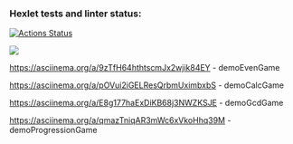 ### Hexlet tests and linter status:
[![Actions Status](https://github.com/razmikl/java-project-61/actions/workflows/hexlet-check.yml/badge.svg)](https://github.com/razmikl/java-project-61/actions)

<a href="https://codeclimate.com/github/razmikl/java-project-61/maintainability"><img src="https://api.codeclimate.com/v1/badges/206e2a0eed753466b852/maintainability" /></a>

https://asciinema.org/a/9zTfH64hthtscmJx2wjik84EY - demoEvenGame

https://asciinema.org/a/pOVui2iGELResQrbmUximbxbS - demoCalcGame

https://asciinema.org/a/E8g177haExDiKB68j3NWZKSJE - demoGcdGame

https://asciinema.org/a/qmazTniqAR3mWc6xVkoHhq39M - demoProgressionGame
